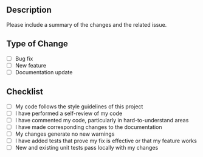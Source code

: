 ## Description

Please include a summary of the changes and the related issue.

## Type of Change

-   [ ] Bug fix
-   [ ] New feature
-   [ ] Documentation update

## Checklist

-   [ ] My code follows the style guidelines of this project
-   [ ] I have performed a self-review of my code
-   [ ] I have commented my code, particularly in hard-to-understand areas
-   [ ] I have made corresponding changes to the documentation
-   [ ] My changes generate no new warnings
-   [ ] I have added tests that prove my fix is effective or that my feature works
-   [ ] New and existing unit tests pass locally with my changes